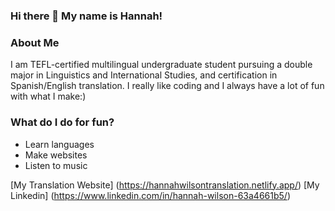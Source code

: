 ### Hi there 👋 My name is Hannah!

<!--
**hannah22409/hannah22409** is a ✨ _special_ ✨ repository because its `README.md` (this file) appears on your GitHub profile.

Here are some ideas to get you started:

- 🔭 I’m currently working on ...
- 🌱 I’m currently learning ...
- 👯 I’m looking to collaborate on ...
- 🤔 I’m looking for help with ...
- 💬 Ask me about ...
- 📫 How to reach me: ...
- 😄 Pronouns: ...
- ⚡ Fun fact: ...
-->

### About Me 
I am TEFL-certified multilingual undergraduate student pursuing a double major in Linguistics and International Studies, and certification in Spanish/English translation. I really like coding and I always have a lot of fun with what I make:)

### What do I do for fun?
- Learn languages
- Make websites
- Listen to music

[My Translation Website] (https://hannahwilsontranslation.netlify.app/)
[My Linkedin] (https://www.linkedin.com/in/hannah-wilson-63a4661b5/)
